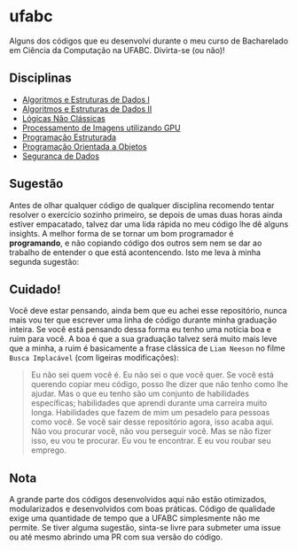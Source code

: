 # ufabc

Alguns dos códigos que eu desenvolvi durante o meu curso de Bacharelado em Ciência da Computação na UFABC. Divirta-se (ou não)!

## Disciplinas

* [Algoritmos e Estruturas de Dados I](aed/README.md)
* [Algoritmos e Estruturas de Dados II](aed_2/README.md)
* [Lógicas Não Clássicas](logicas_nao_classicas/README.md)
* [Processamento de Imagens utilizando GPU](programacao_gpu/README.md)
* [Programação Estruturada](programacao_estruturada/README.md)
* [Programação Orientada a Objetos](poo/README.md)
* [Segurança de Dados](seguranca/README.md)

## Sugestão

Antes de olhar qualquer código de qualquer disciplina recomendo tentar resolver o exercício sozinho primeiro, se depois de umas duas horas ainda estiver empacatado, talvez dar uma lida rápida no meu código lhe dê alguns insights. A melhor forma de se tornar um bom programador é **programando**, e não copiando código dos outros sem nem se dar ao trabalho de entender o que está acontencendo. Isto me leva à minha segunda sugestão:

## Cuidado!

Você deve estar pensando, ainda bem que eu achei esse repositório, nunca mais vou ter que escrever uma linha de código durante minha graduação inteira. Se você está pensando dessa forma eu tenho uma notícia boa e ruim para você. A boa é que a sua graduação talvez será muito mais leve que a minha, a ruim é basicamente a frase clássica de `Liam Neeson` no filme `Busca Implacável` (com ligeiras modificações):

> Eu não sei quem você é. Eu não sei o que você quer. Se você está querendo copiar meu código, posso lhe dizer que não tenho como lhe ajudar. Mas o que eu tenho são um conjunto de habilidades específicas; habilidades que aprendi durante uma carreira muito longa. Habilidades que fazem de mim um pesadelo para pessoas como você. Se você sair desse repositório agora, isso acaba aqui. Não vou procurar você, não vou perseguir você. Mas se não fizer isso, eu vou te procurar. Eu vou te encontrar. E eu vou roubar seu emprego.

## Nota

A grande parte dos códigos desenvolvidos aqui não estão otimizados, modularizados e desenvolvidos com boas práticas. Código de qualidade exige uma quantidade de tempo que a UFABC simplesmente não me permite. Se tiver alguma sugestão, sinta-se livre para submeter uma issue ou até mesmo abrindo uma PR com sua versão do código.
